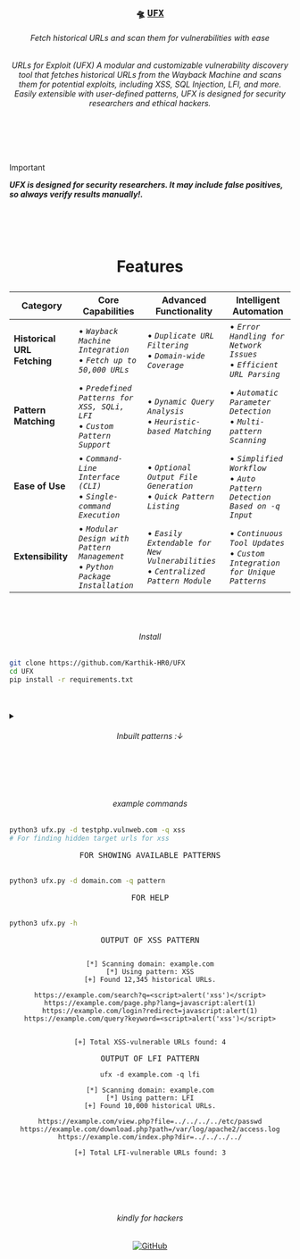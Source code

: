 <div align="center">

<h3>
  <b>

  🛸 <kbd>[**UFX**](https://github.com/Karthik-HR0/UFX)</kbd>

  </b>
</h3>

<h6>Fetch historical URLs and scan them for vulnerabilities with ease</h6>


<h6 align="center">
  URLs for Exploit (UFX)
A modular and customizable vulnerability discovery tool that fetches historical URLs from the Wayback Machine and scans them for potential exploits, including XSS, SQL Injection, LFI, and more. Easily extensible with user-defined patterns, UFX is designed for security researchers and ethical hackers.
</h6>

</div>

<br>
<br>
<br>

> [!Important]
> **_UFX is designed for security researchers. It may include false positives, so always verify results manually!._**

<br>
<br>
<br>

<h1 align="center">

  Features

</h1>

<div align="center">

| Category              | Core Capabilities                                  | Advanced Functionality                              | Intelligent Automation                               |
|-----------------------|----------------------------------------------------|---------------------------------------------------|---------------------------------------------------|
| **Historical URL Fetching** | • _`Wayback Machine Integration`_ <br>• _`Fetch up to 50,000 URLs`_ | • _`Duplicate URL Filtering`_ <br>• _`Domain-wide Coverage`_ | • _`Error Handling for Network Issues`_ <br>• _`Efficient URL Parsing`_ |
| **Pattern Matching**   | • _`Predefined Patterns for XSS, SQLi, LFI`_ <br>• _`Custom Pattern Support`_ | • _`Dynamic Query Analysis`_ <br>• _`Heuristic-based Matching`_ | • _`Automatic Parameter Detection`_ <br>• _`Multi-pattern Scanning`_ |
| **Ease of Use**        | • _`Command-Line Interface (CLI)`_ <br>• _`Single-command Execution`_ | • _`Optional Output File Generation`_ <br>• _`Quick Pattern Listing`_ | • _`Simplified Workflow`_ <br>• _`Auto Pattern Detection Based on -q Input`_ |
| **Extensibility**      | • _`Modular Design with Pattern Management`_ <br>• _`Python Package Installation`_ | • _`Easily Extendable for New Vulnerabilities`_ <br>• _`Centralized Pattern Module`_ | • _`Continuous Tool Updates`_ <br>• _`Custom Integration for Unique Patterns`_ |

</div>
<br>
<br>

<h6 align="center">Install</h6>

```bash
git clone https://github.com/Karthik-HR0/UFX
cd UFX
pip install -r requirements.txt
```

<br>
<br>
<details>
<summary> <h6 align="center">
  Inbuilt patterns :↓
</h6> </summary>
<h6 align="center">
  AVAILABLE INBUILT PATTERNS 
</h6>

<pre>
  <i>
Allin1gf

allparam

api-keys

asymmetric-keys_secrets

auth

aws-keys

aws-keys_secrets

aws-mws-key

aws-s3_secrets

aws-secret-key

badwords

base64

blacklist

bufferoverflow

ccode

cors

crypto

debug-pages

debug_logic

domxss

endpoints

execs

facebook-access-token

facebook-oauth

facebook-oauth_secrets

facebook-token_secrets

firebase.json

firebase_secrets

fw

github

github_secrets

go-functions

google-keys_secrets

google-oauth_secrets

google-service-account_secrets

google-token_secrets

heroku-keys_secrets

http-auth

idor

img-traversal

insubs

interestingEXT

interestingparams

interestingsubs

inurls

ip

js-interesting

js-sinks

json-sec

jsvar

jwt

Ifi

mailchimp-keys_secrets

mailgun-keys_secrets

meg-headers

or

parsers

paypal-token_secrets

php-callbacks

php-codeexec

php-commandexec

php-curl

php-errors

php-informationdisclosure

php-open-filesystem-handler

php-read-filesystem

php-serialized

php-sinks

php-sources

php-write-filesystem

picatic-keys_secrets

rce-2

rce

redirect

s3-buckets

sec

secret-ext

secret-urls

secrets

serial

servers

slack-token

slack-token_secrets

slack-webhook

slack-webhook_secrets

sqli-error

sqli

square-keys_secrets

square-secret

ssrf
    
ssti

strings

stripe-keys_secrets

swearwords

takeovers

truffle

twilio-key

twilio-keys_secrets

twitter-oauth

twitter-oauth_secrets

twitter-secret

twitter-token_secrets

typos

upload-fields

urlparams
    
urls

urls_params

xml

xpath

xss

xxe

    </details>
    
  </i>
</pre>

<br>
<br>
<br>

<h6 align="center">
  example commands
</h6>


```bash
python3 ufx.py -d testphp.vulnweb.com -q xss
# For finding hidden target urls for xss 
```

<div align="center">
<kbd>FOR SHOWING AVAILABLE PATTERNS</kbd>
</div>

<br>

```bash
python3 ufx.py -d domain.com -q pattern
```

<div align="center">
<kbd> FOR HELP </kbd>
</div>


<br>

```bash
python3 ufx.py -h

```
<div align="center">
<kbd> OUTPUT OF XSS PATTERN</kbd>

``` ufx -d example.com -q xss

[*] Scanning domain: example.com
[*] Using pattern: XSS
[+] Found 12,345 historical URLs.

https://example.com/search?q=<script>alert('xss')</script>
https://example.com/page.php?lang=javascript:alert(1)
https://example.com/login?redirect=javascript:alert(1)
https://example.com/query?keyword=<script>alert('xss')</script>


[+] Total XSS-vulnerable URLs found: 4
```

<div align="center">
<kbd> OUTPUT OF LFI PATTERN</kbd>

```
ufx -d example.com -q lfi

[*] Scanning domain: example.com
[*] Using pattern: LFI
[+] Found 10,000 historical URLs.

https://example.com/view.php?file=../../../../etc/passwd
https://example.com/download.php?path=/var/log/apache2/access.log
https://example.com/index.php?dir=../../../../

[+] Total LFI-vulnerable URLs found: 3
```

</div>

<br>



<br>
<br>
<br>

<h6 align="center">kindly for hackers</h6>


<div align="center">
  <a href="https://github.com/Karthik-HR0"><img src="https://img.icons8.com/material-outlined/20/808080/github.png" alt="GitHub"></a>
  
